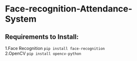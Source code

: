 # Face-recognition-Attendance-System
## Requirements to Install:
1.Face Recognition ``pip install face-recognition`` <br>
2.OpenCV ``pip install opencv-python``
